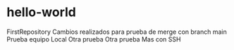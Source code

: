 # hello-world
FirstRepository
Cambios realizados para prueba de merge con  branch main
Prueba equipo Local
Otra prueba
Otra prueba Mas con SSH